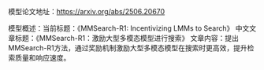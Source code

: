 模型论文地址：https://arxiv.org/abs/2506.20670

模型概述：当前标题：《MMSearch-R1: Incentivizing LMMs to Search》
中文文章标题：《MMSearch-R1：激励大型多模态模型进行搜索》
文章内容：提出MMSearch-R1方法，通过奖励机制激励大型多模态模型在搜索时更高效，提升检索质量和响应速度。
